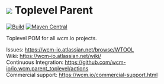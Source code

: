<img src="https://wcm.io/images/favicon-16@2x.png"/> Toplevel Parent
======
[![Build](https://github.com/wcm-io/io.wcm.parent_toplevel/workflows/Build/badge.svg?branch=develop)](https://github.com/wcm-io/io.wcm.parent_toplevel/actions?query=workflow%3ABuild+branch%3Adevelop)
[![Maven Central](https://maven-badges.herokuapp.com/maven-central/io.wcm/io.wcm.parent_toplevel/badge.svg)](https://maven-badges.herokuapp.com/maven-central/io.wcm/io.wcm.parent_toplevel)

Toplevel POM for all wcm.io projects.

Issues: https://wcm-io.atlassian.net/browse/WTOOL<br/>
Wiki: https://wcm-io.atlassian.net/wiki/<br/>
Continuous Integration: https://github.com/wcm-io/io.wcm.parent_toplevel/actions<br/>
Commercial support: https://wcm.io/commercial-support.html
